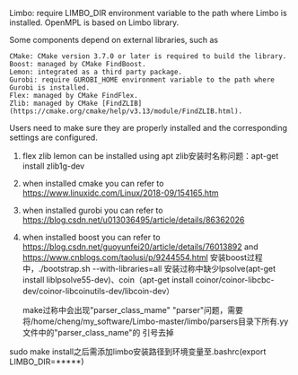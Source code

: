 Limbo: require LIMBO_DIR environment variable to the path where Limbo is installed. OpenMPL is based on Limbo library.

Some components depend on external libraries, such as

    CMake: CMake version 3.7.0 or later is required to build the library.
    Boost: managed by CMake FindBoost.
    Lemon: integrated as a third party package.
    Gurobi: require GUROBI_HOME environment variable to the path where Gurobi is installed.
    Flex: managed by CMake FindFlex.
    Zlib: managed by CMake [FindZLIB] (https://cmake.org/cmake/help/v3.13/module/FindZLIB.html).

Users need to make sure they are properly installed and the corresponding settings are configured.

1. flex zlib lemon can be installed using apt
    zlib安装时名称问题：apt-get install zlib1g-dev
2. when installed cmake you can refer to https://www.linuxidc.com/Linux/2018-09/154165.htm
3. when installed gurobi you can refer to https://blog.csdn.net/u013036495/article/details/86362026
4. when installed boost you can refer to https://blog.csdn.net/guoyunfei20/article/details/76013892 and https://www.cnblogs.com/taolusi/p/9244554.html
    安装boost过程中，./bootstrap.sh --with-libraries=all
    安装过称中缺少lpsolve(apt-get install liblpsolve55-dev)、coin（apt-get install coinor/coinor-libcbc-dev/coinor-libcoinutils-dev/libcoin-dev）
    
    make过称中会出现"parser_class_mame" "parser"问题，需要将/home/cheng/my_software/Limbo-master/limbo/parsers目录下所有.yy文件中的"parser_class_name"的
    引号去掉
    
sudo make install之后需添加limbo安装路径到环境变量至.bashrc(export LIMBO_DIR=*****)


